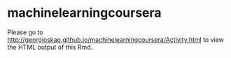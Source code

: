 # machinelearningcoursera

Please go to http://georgioskap.github.io/machinelearningcoursera/Activity.html to view the HTML output of this Rmd.
